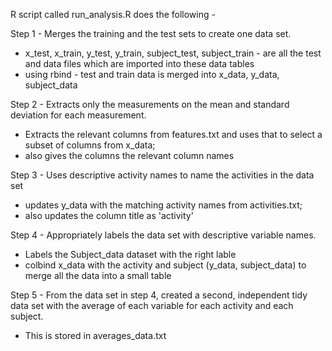 R script called run_analysis.R does the following - 

Step 1 - Merges the training and the test sets to create one data set.
  - x_test, x_train, y_test, y_train, subject_test, subject_train - are all the test and data files which are imported into these data tables
  - using rbind - test and train data is merged into x_data, y_data, subject_data


Step 2 - Extracts only the measurements on the mean and standard deviation for each measurement.
   - Extracts the relevant columns from features.txt and uses that to select a subset of columns from x_data; 
   - also gives the columns the relevant column names


Step 3 - Uses descriptive activity names to name the activities in the data set
  - updates y_data with the matching activity names from activities.txt; 
  - also updates the column title as 'activity'


Step 4 - Appropriately labels the data set with descriptive variable names.
  - Labels the Subject_data dataset with the right lable
  - colbind x_data with the activity and subject (y_data, subject_data) to merge all the data into a small table  


Step 5 - From the data set in step 4, created a second, independent tidy data set with the average of each variable for each activity and each subject.
  - This is stored in averages_data.txt
